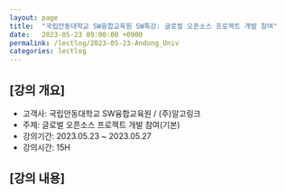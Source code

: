 ```yaml
---
layout: page
title:  "국립안동대학교 SW융합교육원 SW특강: 글로벌 오픈소스 프로젝트 개발 참여"
date:   2023-05-23 09:00:00 +0900
permalink: /lectlog/2023-05-23-Andong_Univ
categories: lectlog
---
```


## [강의 개요]

* 고객사: 국립안동대학교 SW융합교육원 / (주)알고링크
* 주제: 글로벌 오픈소스 프로젝트 개발 참여(기본)
* 강의기간: 2023.05.23 ~ 2023.05.27
* 강의시간: 15H

## [강의 내용]
